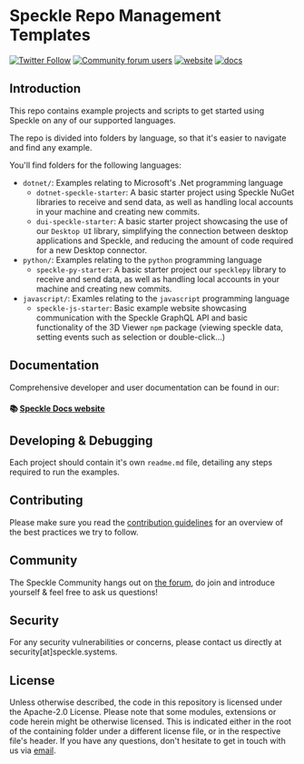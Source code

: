 # Speckle Repo Management Templates

[![Twitter Follow](https://img.shields.io/twitter/follow/SpeckleSystems?style=social)](https://twitter.com/SpeckleSystems) [![Community forum users](https://img.shields.io/discourse/users?server=https%3A%2F%2Fdiscourse.speckle.works&style=flat-square&logo=discourse&logoColor=white)](https://discourse.speckle.works) [![website](https://img.shields.io/badge/https://-speckle.systems-royalblue?style=flat-square)](https://speckle.systems) [![docs](https://img.shields.io/badge/docs-speckle.guide-orange?style=flat-square&logo=read-the-docs&logoColor=white)](https://speckle.guide/dev/)

## Introduction

This repo contains example projects and scripts to get started using Speckle on any of our supported languages.

The repo is divided into folders by language, so that it's easier to navigate and find any example.

You'll find folders for the following languages:

- `dotnet/`: Examples relating to Microsoft's .Net programming language
  - `dotnet-speckle-starter`: A basic starter project using Speckle NuGet libraries to receive and send data, as well as handling local accounts in your machine and creating new commits.
  - `dui-speckle-starter`: A basic starter project showcasing the use of our `Desktop UI` library, simplifying the connection between desktop applications and Speckle, and reducing the amount of code required for a new Desktop connector.
- `python/`: Examples relating to the `python` programming language
  - `speckle-py-starter`: A basic starter project our `specklepy` library to receive and send data, as well as handling local accounts in your machine and creating new commits.
- `javascript/`: Examles relating to the `javascript` programming language
  - `speckle-js-starter`: Basic example website showcasing communication with the Speckle GraphQL API and basic functionality of the 3D Viewer `npm` package (viewing speckle data, setting events such as selection or double-click...)

## Documentation

Comprehensive developer and user documentation can be found in our:

#### 📚 [Speckle Docs website](https://speckle.guide/dev/)

## Developing & Debugging

Each project should contain it's own `readme.md` file, detailing any steps required to run the examples.

## Contributing

Please make sure you read the [contribution guidelines](.github/CONTRIBUTING.md) for an overview of the best practices we try to follow.

## Community

The Speckle Community hangs out on [the forum](https://discourse.speckle.works), do join and introduce yourself & feel free to ask us questions!

## Security

For any security vulnerabilities or concerns, please contact us directly at security[at]speckle.systems.

## License

Unless otherwise described, the code in this repository is licensed under the Apache-2.0 License. Please note that some modules, extensions or code herein might be otherwise licensed. This is indicated either in the root of the containing folder under a different license file, or in the respective file's header. If you have any questions, don't hesitate to get in touch with us via [email](mailto:hello@speckle.systems).
